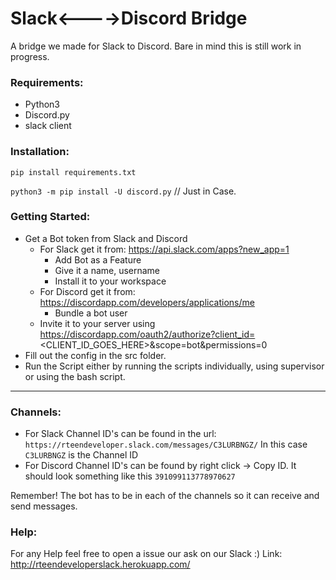 # Slack<---->Discord Bridge 
A bridge we made for Slack to Discord. Bare in mind this is still work in progress.

### Requirements:
* Python3 
* Discord.py
* slack client

### Installation:
`pip install requirements.txt`

`python3 -m pip install -U discord.py` // Just in Case.

### Getting Started:
* Get a Bot token from Slack and Discord
  * For Slack get it from: https://api.slack.com/apps?new_app=1
      * Add Bot as a Feature
      * Give it a name, username
      * Install it to your workspace
  * For Discord get it from: https://discordapp.com/developers/applications/me
      * Bundle a bot user
  * Invite it to your server using https://discordapp.com/oauth2/authorize?client_id=<CLIENT_ID_GOES_HERE>&scope=bot&permissions=0
* Fill out the config in the src folder.
* Run the Script either by running the scripts individually, using supervisor or using the bash script.

---
### Channels:
* For Slack Channel ID's can be found in the url: `https://rteendeveloper.slack.com/messages/C3LURBNGZ/`
In this case `C3LURBNGZ` is the Channel ID
* For Discord Channel ID's can be found by right click -> Copy ID. It should look something like this `391099113778970627`

Remember! The bot has to be in each of the channels so it can receive and send messages.


### Help:

For any Help feel free to open a issue our ask on our Slack :)
Link:  http://rteendeveloperslack.herokuapp.com/




